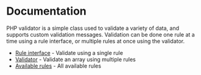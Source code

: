 # Documentation

PHP validator is a simple class used to validate a variety of data,
and supports custom validation messages.
Validation can be done one rule at a time using a rule interface,
or multiple rules at once using the validator.

- [Rule interface](rule-interface.md) - Validate using a single rule
- [Validator](validator.md) - Validate an array using multiple rules
- [Available rules](rules.md) - All available rules